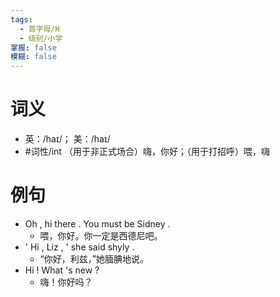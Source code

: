 ```yaml
---
tags:
  - 首字母/H
  - 级别/小学
掌握: false
模糊: false
---
```

# 词义
- 英：/haɪ/； 美：/haɪ/
- #词性/int  （用于非正式场合）嗨，你好；（用于打招呼）喂，嗨
# 例句
- Oh , hi there . You must be Sidney .
	- 喂，你好。你一定是西德尼吧。
- ' Hi , Liz , ' she said shyly .
	- “你好，利兹，”她腼腆地说。
- Hi ! What 's new ?
	- 嗨！你好吗？
